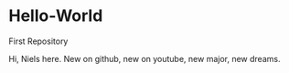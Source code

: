 # Hello-World
First Repository

Hi, Niels here. New on github, new on youtube, new major, new dreams.
